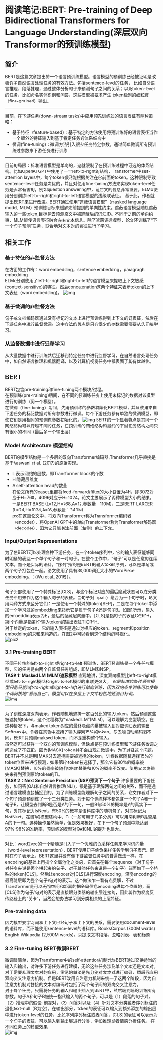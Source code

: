 # 阅读笔记:BERT: Pre-training of Deep Bidirectional Transformers for Language Understanding(深层双向Transformer的预训练模型)
## 简介
BERT是这篇文章提出的一个语言预训练模型。语言模型的预训练已经被证明是改善许多自然语言处理任务的有效方法。包括sentence-level的任务，
比如自然语言推理、段落推理，通过整体分析句子来预测句子之间的关系；以及token-level的任务，比如命名实体识别和问答，这些模型被要求产生
token级别的细粒度（fine-grained）输出。
***
  目前，在下游任务(down-stream tasks)中应用预先训练过的语言表征有两种策略：
  - 基于特征（feature-based）：基于特定的方法使用将预训练好的语言表征当作一个额外的特征输入到基于特定任务的体系结构中
  - 微调(fine-tuning)：微调方法引入很少任务特定参数，通过简单微调所有预训练过参数来下游任务进行训练
***
目前的局限：标准语言模型是单向的，这就限制了在预训练过程中可选的体系结构。比如OpenAI GPT中使用了一个left-to-right的结构，Transformer中self-attention layers中，每个token都只能根据关注在它前面的token。这种限制导致sentence-level任务是次优的，并且对使用fine-tuning方法来实现token-level任务是非常有害的，例如question answering中，前后文的信息非常重要。ELMo使用分别训练left-to-right和right-to-left语言模型的浅级联表征。
基于此，作者就提出BERT来进行改进。BERT通过使用“遮蔽语言模型”（masked language model, MLM）预训练目标来缓解先前提到的单向性约束。遮蔽语言模型随机遮蔽输入的一些token,目标是去预测原文中被遮蔽后的词汇ID。不同于之前的单向约束，MLM能使语言表征融合左右文本信息。除了遮蔽语言模型，论文还训练了“下一个句子预测”任务，联合地对文本对的表征进行了学习。

## 相关工作
### 基于特征的非监督方法
在方面的工作有：word embedding，sentence embedding，paragragh embedding  
ELMo分别使用了left-to-right和right-to-left的语言模型来提取上下文敏感(context-sensitive)的特征。然后concatenation这两个特征来表示token的上下文表征（word embedding)。
![img](https://img-blog.csdnimg.cn/20190619133650508.png?x-oss-process=image/watermark,type_ZmFuZ3poZW5naGVpdGk,shadow_10,text_aHR0cHM6Ly9ibG9nLmNzZG4ubmV0L2NzZG5fbWlzbGk=,size_16,color_FFFFFF,t_70)
### 基于微调的非监督方法
句子或文档编码器通过没有标记的文本上进行预训练得到上下文的词表征，然后在下游任务中进行监督微调。这中方法的优点是只有很少的参数需要需要从头开始学习。
### 从监督数据中进行迁移学习
从大量数据中进行训练然后迁移到特定任务中进行监督学习，在自然语言处理任务中，如自然语言推理和机器翻译，以及计算机视觉任务中都表面了其有优越性。

## BERT
BERT包含pre-training和fine-tuning两个模块/过程。  
在预训练(pre-training)期间，在不同的预训练任务上使用未标记的数据对该模型进行的训练（同一个模型）。  
在微调（fine-tuning）期间，先用预训练的参数初始化BERT模型，并且使用来自下游任务的标记数据对所有参数进行微调。每个下游任务都有单独的微调模型，即使它们是用相同的预训练参数初始化的。
![img](https://img-blog.csdnimg.cn/20190619133724708.png?x-oss-process=image/watermark,type_ZmFuZ3poZW5naGVpdGk,shadow_10,text_aHR0cHM6Ly9ibG9nLmNzZG4ubmV0L2NzZG5fbWlzbGk=,size_16,color_FFFFFF,t_70)
BERT的一个显著特点是其同一个网络结构可以跨越不同的任务，在预训练的网络结构和最终的下游任务结构之间只有很小的不同（最后多一个输出层）  
### Model Architecture 模型结构
BERT的模型结构是一个多层的双向Transformer编码器,Transformer几乎直接是基于Vaswani et al. (2017)的原始实现。
- L 表示网络的层数，即Transformer block的个数  
- H 隐藏层维度  
- A self-attention head的数量  
在论文所有的cases里都将feed-forward/filter的大小设置为4H，即3072对应于H=768，4096对应于H=1024。论文主要展示了两种模型大小的结果。一是BERT BASE (L=12,H=768,A=12,参数量：110M)，二是BERT LARGER (L=24,H=1024,A=16,参数量：340M)  
ps:在这篇论文中，将双向Transformer称为Transformer编码器（encoder），将OpenAI GPT中的单向Transformer称为Transformer解码器（decoder），因为它只能关注前面（左侧）的上下文。

### Input/Output Representations
为了使BERT可以处理各种下游任务，在一个token序列中，它的输入表征能够同时明确的表达一个单个句子和一对句子。在整个工作中，“句子”可以是任意的连续文本，而不是实际的语料，“序列”指的是BERT的输入token序列，可以是单句或两个句子打包在一起。论文使用了具有30,000词汇大小的WordPiece embedding。（ (Wu et al.,2016)）。
***
句子头部使用了一个特殊标记[CLS]，与这个标记对应的最后隐藏状态可以在分类任务中用来作为这个输入句子的表征。当句子对（pair）融合为一个句子时，论文用两种方式来区分它们：一是使用一个特殊的token[SEP]，二是在每个token中添加一个学习过的embedding来指示它是属于句子A还是句子B。如图1所示，输入的embedding表示为E，最后的隐藏层向量中，[CLS]是指句子的表征C∈R^H，第i个向量是指第i个输入token的输出表征Ti∈R^H。  
对于给定的token，它的输入表征是通过对相应的token、segment和position embedding的求和来构造的。在图2中可以看到这个结构的可视化。  
![pic2](https://img-blog.csdnimg.cn/20190619133806557.png?x-oss-process=image/watermark,type_ZmFuZ3poZW5naGVpdGk,shadow_10,text_aHR0cHM6Ly9ibG9nLmNzZG4ubmV0L2NzZG5fbWlzbGk=,size_16,color_FFFFFF,t_70)  

### 3.1 Pre-training BERT
不同于传统的left-to-right 或right-to-left 预训练，BERT预训练是一个多任务模型，它的任务是由两个自监督任务组成，即MLM和NSP。  
**TASK 1: Masked LM (MLM)遮蔽模型** 
直观地讲，深度双向模型比left-to-right模型或left-to-right模型和right-to-left模型的串联更强大。 *但是标准的条件语言模型只能只能left-to-right或right-to-left进行单向训练，因为双向条件训练可以使每个词间接地“看到自己”，模型可以在多层上下文中轻松地预测目标词。*  
![img](https://img-blog.csdnimg.cn/2019061913382754.png?x-oss-process=image/watermark,type_ZmFuZ3poZW5naGVpdGk,shadow_10,text_aHR0cHM6Ly9ibG9nLmNzZG4ubmV0L2NzZG5fbWlzbGk=,size_16,color_FFFFFF,t_70)
***
为了训练深度双向表示，作者随机地遮掩一定百分比的输入token，然后预测这些被遮掩的token，这个过程称为“masked LM”(MLM)，可以理解为完型填空。在这种情况下，与maked token对应的最终隐藏向量被输入到对应词汇表的输出Softmax中。作者在实验中遮掩了输入序列15%的token。与去噪自动编码器不同，BERT只预测maksed token，而不是重构整个输入。  
虽然这可以获得一个双向的预训练模型，但缺点是在预训练模型和下游任务微调之间造成了不匹配，因为[MASK] token并不会出现在微调中，为了减轻这个问题，BERT并不总是用[MAKS]去遮掩需要被遮掩的token，训练数据随机选择15%的token位置来进行预测，如果第i个token被选择了，那么它有80%的概率被[MASK]替换，10%的概率被随机token替换和10%的概率不改变。使用交叉熵损失来得到预测原始token的Ti。  
**TASK 2：Next Sentence Prediction (NSP)预测下一个句子**
许多重要的下游任务，如问答(QA)和自然语言推理(NLI)，都是基于理解两句之间的关系，而不是通过语言建模直接捕捉到的。为了训练模型能理解句子之间的关系，论文作者对下一个句子预测预训练了一个二分类任务。对于每个训练样本都包含一个句子A和一个句子B，让模型去判断B是否是A的下一句，一般B有50%的概率是A的真实下一句，对其标记为IsNext，有50%的概率是语料库中的随机句子，对其标记为NotNext。在图1的模型结构中，C（一般可用于句子分类）可以用来判断B是否是A的下一句。这种操作虽然简单，但是效果极好，在下一个句子预测中能达到97%-98%的准确率，预训练的模型对QA和NLI的提升也很大。  
***
对比：word2vec的一个精髓是引入了一个优雅的负采样任务来学习词向量（word-level representation），BERT使用句子级负采样任务学到句子表示。同时在句子表示上，BERT这里并没有像下游监督任务中的普遍做法一样，在encoding的基础上再搞个全局池化之类的，它首先在每个sequence（对于句子对任务来说是两个拼起来的句子，对于其他任务来说是一个句子）前面加了一个特殊的token[CLS]。然后让encoder对[CLS]进行深度encoding，深度encoding的最高隐层即为整个句子/句对的表示。这个做法乍一看有点费解，不过Transformer是可以无视空间和距离的把全局信息encoding进每个位置的，而[CLS]作为句子/句对的表示是直接跟分类器的输出层连接的，因此其作为梯度反传路径上的“关卡”，当然会想办法学习到分类相关的上层特征。
### Pre-training data
因为模型要学习词和上下文已经句子和上下文的关系，需要使用document-level的语料库，而不能使用sentence-level的语料库。BooksCorpus (800M words)
English Wikipedia (2,500M words)。只提取文本段落，忽略列表、表和标题

### 3.2 Fine-tuning BERT微调BERT
微调很简单，因为Transformer中的self-attention机制允许BERT通过交换适当的输入和输出，对许多下游任务进行建模，无论这些任务涉及单个文本还是文本对。
对于需要处理文本对的应用，常见的做法是先分别对文本对进行编码，然后再应用双向交叉注意力机制。但是BERT改用自注意力机制来统一了这两个阶段，因为自注意力机制对拼接的文本对编码时包括了两个句子间的双向交叉注意力。  
对于每个任务，只需将任务的输入和输出插入到BERT中，然后端到端的训练所有参数。句子A和句子B被统一指代输入的两个句子，可以是（1）段落的句子对，（2）推理中的假设-前提对，（3）问答对以及（4）针对文本分类或者序列标注的退化text-null（B为空）。在输出部分，token的表征可以输入到额外添加的输出层中进行token-level的任务，比如序列序列标注或者问答，[CLS]的表征可以表示为一个句子的表征，可以输入到输出层进行分类，例如推理或者情感分析任务。
在不同任务上的模型效果  
![img](https://img-blog.csdnimg.cn/20190619133851319.png?x-oss-process=image/watermark,type_ZmFuZ3poZW5naGVpdGk,shadow_10,text_aHR0cHM6Ly9ibG9nLmNzZG4ubmV0L2NzZG5fbWlzbGk=,size_16,color_FFFFFF,t_70)
